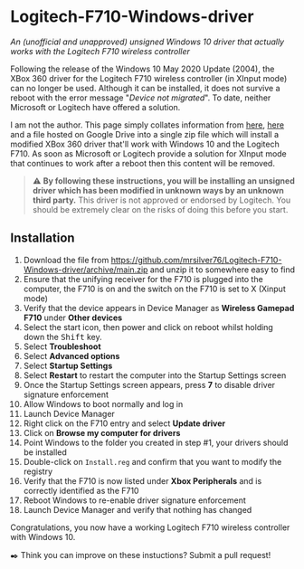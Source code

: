 # Logitech-F710-Windows-driver
*An (unofficial and unapproved) unsigned Windows 10 driver that actually works with the Logitech F710 wireless controller*

Following the release of the Windows 10 May 2020 Update (2004), the XBox 360 driver for the Logitech F710 wireless controller (in XInput mode) can no longer be used. Although it can be installed, it does not survive a reboot with the error message "*Device not migrated*". To date, neither Microsoft or Logitech have offered a solution.

I am not the author. This page simply collates information from [here](https://answers.microsoft.com/en-us/windows/forum/windows_10-hardware/logitech-f710-on-windows-10-may-2020-update-2004/ec92ae61-24be-4a01-9905-d97b20d6d493), [here](https://www.reddit.com/r/Windows10/comments/hf5pre/logitech_f710_gamepad_wont_install_anymore_since/) and a file hosted on Google Drive into a single zip file which will install a modified XBox 360 driver that'll work with Windows 10 and the Logitech F710. As soon as Microsoft or Logitech provide a solution for XInput mode that continues to work after a reboot then this content will be removed.

> :warning: **By following these instructions, you will be installing an unsigned driver which has been modified in unknown ways by an unknown third party.** This driver is not approved or endorsed by Logitech. You should be extremely clear on the risks of doing this before you start.

## Installation

1. Download the file from https://github.com/mrsilver76/Logitech-F710-Windows-driver/archive/main.zip and unzip it to somewhere easy to find
2. Ensure that the unifying receiver for the F710 is plugged into the computer, the F710 is on and the switch on the F710 is set to X (Xinput mode)
3. Verify that the device appears in Device Manager as **Wireless Gamepad F710** under **Other devices**
4. Select the start icon, then power and click on reboot whilst holding down the <kbd>Shift</kbd> key.
5. Select **Troubleshoot**
6. Select **Advanced options**
7. Select **Startup Settings**
8. Select **Restart** to restart the computer into the Startup Settings screen
9. Once the Startup Settings screen appears, press **7** to disable driver signature enforcement
10. Allow Windows to boot normally and log in
11. Launch Device Manager
12. Right click on the F710 entry and select **Update driver**
13. Click on **Browse my computer for drivers** 
14. Point Windows to the folder you created in step #1, your drivers should be installed
15. Double-click on `Install.reg` and confirm that you want to modify the registry
16. Verify that the F710 is now listed under **Xbox Peripherals** and is correctly identified as the F710
17. Reboot Windows to re-enable driver signature enforcement
18. Launch Device Manager and verify that nothing has changed

Congratulations, you now have a working Logitech F710 wireless controller with Windows 10.

:black_nib: Think you can improve on these instuctions? Submit a pull request!
